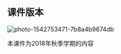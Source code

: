 ## 课件版本

![photo-1542753471-7b8a4b9674db](https://ws3.sinaimg.cn/large/006tNbRwly1fxukpstc3ij31hc0u0gu9.jpg)

本课件为2018年秋季学期的内容